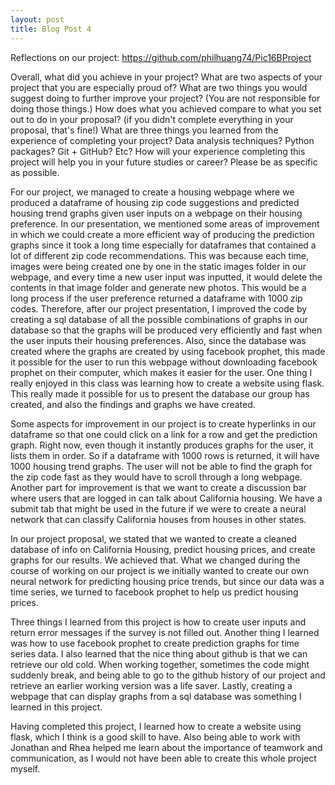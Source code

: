 ```yaml
---
layout: post
title: Blog Post 4
---
```

Reflections on our project: https://github.com/philhuang74/Pic16BProject

Overall, what did you achieve in your project? 
What are two aspects of your project that you are especially proud of? 
What are two things you would suggest doing to further improve your project? (You are not responsible for doing those things.) 
How does what you achieved compare to what you set out to do in your proposal? (if you didn't complete everything in your proposal, that's fine!)
What are three things you learned from the experience of completing your project? Data analysis techniques? Python packages? Git + GitHub? Etc? 
How will your experience completing this project will help you in your future studies or career? Please be as specific as possible. 

  For our project, we managed to create a housing webpage where we produced a dataframe of housing zip code suggestions and predicted housing trend graphs given user inputs on a webpage on their housing preference. In our presentation, we mentioned some areas of improvement in which we could create a more efficient way of producing the prediction graphs since it took a long time especially for dataframes that contained a lot of different zip code recommendations. This was because each time, images were being created one by one in the static images folder in our webpage, and every time a new user input was inputted, it would delete the contents in that image folder and generate new photos. This would be a long process if the user preference returned a dataframe with 1000 zip codes. Therefore, after our project presentation, I improved the code by creating a sql database of all the possible combinations of graphs in our database so that the graphs will be produced very efficiently and fast when the user inputs their housing preferences. Also, since the database was created where the graphs are created by using facebook prophet, this made it possible for the user to run this webpage without downloading facebook prophet on their computer, which makes it easier for the user. One thing I really enjoyed in this class was learning how to create a website using flask. This really made it possible for us to present the database our group has created, and also the findings and graphs we have created.

  Some aspects for improvement in our project is to create hyperlinks in our dataframe so that one could click on a link for a row and get the prediction graph. Right now, even though it instantly produces graphs for the user, it lists them in order. So if a dataframe with 1000 rows is returned, it will have 1000 housing trend graphs. The user will not be able to find the graph for the zip code fast as they would have to scroll through a long webpage. Another part for improvement is that we want to create a discussion bar where users that are logged in can talk about California housing. We have a submit tab that might be used in the future if we were to create a neural network that can classify California houses from houses in other states.  

In our project proposal, we stated that we wanted to create a cleaned database of info on California Housing, predict housing prices, and create graphs for our results. We achieved that. What we changed during the course of working on our project is we initially wanted to create our own neural network for predicting housing price trends, but since our data was a time series, we turned to facebook prophet to help us predict housing prices. 

  Three things I learned from this project is how to create user inputs and return error messages if the survey is not filled out. Another thing I learned was how to use facebook prophet to create prediction graphs for time series data. I also learned that the nice thing about github is that we can retrieve our old cold. When working together, sometimes the code might suddenly break, and being able to go to the github history of our project and retrieve an earlier working version was a life saver. Lastly, creating a webpage that can display graphs from a sql database was something I learned in this project.
  
  Having completed this project, I learned how to create a website using flask, which I think is a good skill to have. Also being able to work with Jonathan and Rhea helped me learn about the importance of teamwork and communication, as I would not have been able to create this whole project myself. 
  
